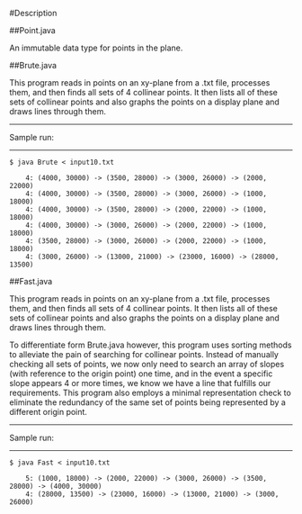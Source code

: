 #Description

##Point.java

An immutable data type for points in the plane.

##Brute.java

This program reads in points on an xy-plane from a .txt file, processes them, and then finds all sets of 4 collinear points. It then lists all of these sets of collinear points and also graphs the points on a display plane and draws lines through them.

************************************************************************************************************************************************************
Sample run:
************************************************************************************************************************************************************

    $ java Brute < input10.txt

        4: (4000, 30000) -> (3500, 28000) -> (3000, 26000) -> (2000, 22000)
        4: (4000, 30000) -> (3500, 28000) -> (3000, 26000) -> (1000, 18000)
        4: (4000, 30000) -> (3500, 28000) -> (2000, 22000) -> (1000, 18000)
        4: (4000, 30000) -> (3000, 26000) -> (2000, 22000) -> (1000, 18000)
        4: (3500, 28000) -> (3000, 26000) -> (2000, 22000) -> (1000, 18000)
        4: (3000, 26000) -> (13000, 21000) -> (23000, 16000) -> (28000, 13500)
        
##Fast.java

This program reads in points on an xy-plane from a .txt file, processes them, and then finds all sets of 4 collinear points. It then lists all of these sets of collinear points and also graphs the points on a display plane and draws lines through them.

To differentiate form Brute.java however, this program uses sorting methods to alleviate the pain of searching for collinear points. Instead of manually checking all sets of points, we now only need to search an array of slopes (with reference to the origin point) one time, and in the event a specific slope appears 4 or more times, we know we have a line that fulfills our requirements. This program also employs a minimal representation check to eliminate the redundancy of the same set of points being represented by a different origin point.

************************************************************************************************************************************************************
Sample run:
************************************************************************************************************************************************************

    $ java Fast < input10.txt
    
        5: (1000, 18000) -> (2000, 22000) -> (3000, 26000) -> (3500, 28000) -> (4000, 30000)
        4: (28000, 13500) -> (23000, 16000) -> (13000, 21000) -> (3000, 26000)
